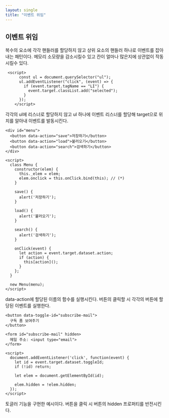 ```yaml
---
layout: single
title: "이벤트 위임"
---
```


## 이벤트 위임
복수의 요소에 각각 핸들러를 할당하지 않고 상위 요소의 핸들러 하나로 이벤트를 잡아내는 패턴이다.
메모리 소모량을 감소시킬수 있고 칸이 얼마나 많은지에 상관없이 작동시킬수 있다.

     <script>
          const ul = document.querySelector("ul");
          ul.addEventListener("click", (event) => {
            if (event.target.tagName == "LI") {
              event.target.classList.add("selected");
            }
          });
        </script>
		
각각의 ul에 리스너로 할당하지 않고 ul 하나에 이벤트 리스너를 할당해 target으로 위치를 알아내 이벤트를 발동시킨다.

    <div id="menu">
      <button data-action="save">저장하기</button>
      <button data-action="load">불러오기</button>
      <button data-action="search">검색하기</button>
    </div>
    
    <script>
      class Menu {
        constructor(elem) {
          this._elem = elem;
          elem.onclick = this.onClick.bind(this); // (*)
        }
    
        save() {
          alert('저장하기');
        }
    
        load() {
          alert('불러오기');
        }
    
        search() {
          alert('검색하기');
        }
    
        onClick(event) {
          let action = event.target.dataset.action;
          if (action) {
            this[action]();
          }
        };
      }
    
      new Menu(menu);
    </script>
	
data-action에 할당된 이름의 함수를 실행시킨다. 버튼의 클릭할 시 각각의 버튼에 할당된 이벤트를 실행한다.

    <button data-toggle-id="subscribe-mail">
      구독 폼 보여주기
    </button>
    
    <form id="subscribe-mail" hidden>
      메일 주소: <input type="email">
    </form>
    
    <script>
      document.addEventListener('click', function(event) {
        let id = event.target.dataset.toggleId;
        if (!id) return;
    
        let elem = document.getElementById(id);
    
        elem.hidden = !elem.hidden;
      });
    </script>
	
토글러 기능을 구현한 예시이다. 버튼을 클릭 시 버튼의 hidden 프로퍼티를 반전시킨다.
